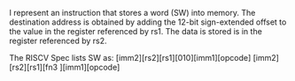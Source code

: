 I represent an instruction that stores a word (SW) into memory. The destination address is obtained by adding the 12-bit sign-extended offset to the value in the register referenced by rs1. The data is stored is in the register referenced by rs2.

The RISCV Spec lists SW as:
[imm2][rs2][rs1][010][imm1][opcode]
[imm2][rs2][rs1][fn3 ][imm1][opcode]

